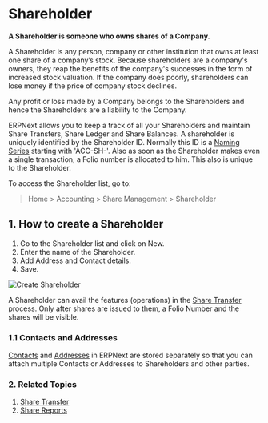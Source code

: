 <!-- add-breadcrumbs -->
# Shareholder

**A Shareholder is someone who owns shares of a Company.**

A Shareholder is any person, company or other institution that owns at least one share of a company’s stock. Because shareholders are a company's owners, they reap the benefits of the company's successes in the form of increased stock valuation. If the company does poorly, shareholders can lose money if the price of company stock declines.

Any profit or loss made by a Company belongs to the Shareholders and hence the Shareholders are a liability to the Company.

ERPNext allows you to keep a track of all your Shareholders and maintain Share Transfers, Share Ledger and Share Balances. A shareholder is uniquely identified by the Shareholder ID. Normally this ID is a [Naming Series](/docs/user/manual/en/setting-up/settings/naming-series) starting with 'ACC-SH-'. Also as soon as the Shareholder makes even a single transaction, a Folio number is allocated to him. This also is unique to the Shareholder.

To access the Shareholder list, go to:
> Home > Accounting > Share Management > Shareholder

## 1. How to create a Shareholder
1. Go to the Shareholder list and click on New.
1. Enter the name of the Shareholder.
1. Add Address and Contact details.
1. Save.

 <img class="screenshot" alt="Create Shareholder" src="/docs/assets/img/accounts/shareholder/shareholder.png">

A Shareholder can avail the features (operations) in the [Share Transfer](/docs/user/manual/en/accounts/share-transfer) process. Only after shares are issued to them, a Folio Number and the shares will be visible.

### 1.1 Contacts and Addresses

[Contacts](/docs/user/manual/en/CRM/contact) and [Addresses](/docs/user/manual/en/CRM/address) in ERPNext are stored separately so that you can attach multiple Contacts or Addresses to Shareholders and other parties.

### 2. Related Topics
1. [Share Transfer](/docs/user/manual/en/accounts/share-transfer)
1. [Share Reports](/docs/user/manual/en/accounts/share-reports)
